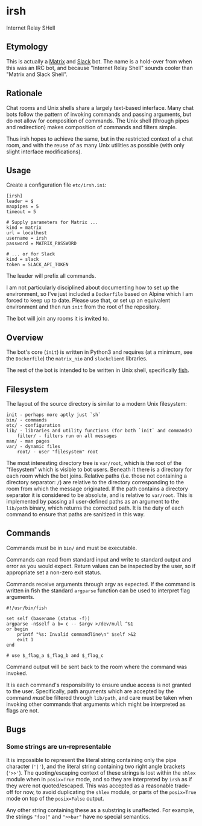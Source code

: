 irsh
====

Internet Relay SHell

Etymology
---------

This is actually a [Matrix](https://matrix.org/) and
[Slack](https://slack.com/) bot. The name is a hold-over from when this was an
IRC bot, and because "Internet Relay Shell" sounds cooler than "Matrix and
Slack Shell".

Rationale
---------

Chat rooms and Unix shells share a largely text-based interface. Many chat bots
follow the pattern of invoking commands and passing arguments, but do not allow
for composition of commands. The Unix shell (through pipes and redirection)
makes composition of commands and filters simple.

Thus irsh hopes to achieve the same, but in the restricted context of a chat
room, and with the reuse of as many Unix utilities as possible (with only
slight interface modifications).

Usage
-----

Create a configuration file `etc/irsh.ini`:

    [irsh]
    leader = $
    maxpipes = 5
    timeout = 5

    # Supply parameters for Matrix ...
    kind = matrix
    url = localhost
    username = irsh
    password = MATRIX_PASSWORD

    # ... or for Slack
    kind = slack
    token = SLACK_API_TOKEN


The leader will prefix all commands.

I am not particularly disciplined about documenting how to set up the
environment, so I've just included a `Dockerfile` based on Alpine which I am
forced to keep up to date. Please use that, or set up an equivalent environment
and then run `init` from the root of the repository.

The bot will join any rooms it is invited to.

Overview
--------

The bot's core (`init`) is written in Python3 and requires (at a minimum, see
the `Dockerfile`) the `matrix_nio` and  `slackclient` libraries.

The rest of the bot is intended to be written in Unix shell, specifically
[fish](http://fishshell.com/).

Filesystem
----------

The layout of the source directory is similar to a modern Unix filesystem:

    init - perhaps more aptly just `sh`
    bin/ - commands
    etc/ - configuration
    lib/ - libraries and utility functions (for both `init` and commands)
        filter/ - filters run on all messages
    man/ - man pages
    var/ - dynamic files
        root/ - user "filesystem" root

The most interesting directory tree is `var/root`, which is the root of the
"filesystem" which is visible to bot users. Beneath it there is a directory for
each room which the bot joins. Relative paths (i.e. those not containing a
directory separator: `/`) are relative to the directory corresponding to the
room from which the message originated. If the path contains a directory
separator it is considered to be absolute, and is relative to `var/root`. This
is implemented by passing all user-defined paths as an argument to the
`lib/path` binary, which returns the corrected path. It is the duty of each
command to ensure that paths are sanitized in this way.

Commands
--------

Commands must be in `bin/` and must be executable.

Commands can read from standard input and write to standard output and
error as you would expect. Return values can be inspected by the user, so if
appropriate set a non-zero exit status.

Commands receive arguments through argv as expected. If the command is written
in fish the standard `argparse` function can be used to interpret flag
arguments.

```fish
#!/usr/bin/fish

set self (basename (status -f))
argparse -n$self a b= c -- $argv >/dev/null ^&1
or begin
    printf "%s: Invalid commandline\n" $self >&2
    exit 1
end

# use $_flag_a $_flag_b and $_flag_c
```

Command output will be sent back to the room where the command was invoked.

It is each command's responsibility to ensure undue access is not granted to
the user. Specifically, path arguments which are accepted by the command *must*
be filtered through `lib/path`, and care must be taken when invoking other
commands that arguments which might be interpreted as flags are not.

Bugs
----

### Some strings are un-representable

It is impossible to represent the literal string containing only the pipe
character (`'|'`), and the literal string containing two right angle brackets
(`'>>'`). The quoting/escaping context of these strings is lost within the
`shlex` module when in `posix=True` mode, and so they are interpreted by `irsh`
as if they were not quoted/escaped. This was accepted as a reasonable trade-off
for now, to avoid duplicating the `shlex` module, or parts of the `posix=True`
mode on top of the `posix=False` output.

Any other string containing these as a substring is unaffected. For example,
the strings `"foo|"` and `">>bar"` have no special semantics.

